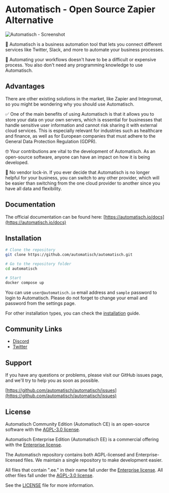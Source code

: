 # Automatisch - Open Source Zapier Alternative

![Automatisch - Screenshot](https://edas-hz.oss-cn-hangzhou.aliyuncs.com/edas-apps/charts-store/automatisch/image/191562539-e42f6c34-03c7-4dc4-bcf9-7f9473a9c64f.png)

🧐 Automatisch is a business automation tool that lets you connect different services like Twitter, Slack, and more to automate your business processes.

💸 Automating your workflows doesn't have to be a difficult or expensive process. You also don't need any programming knowledge to use Automatisch.

## Advantages

There are other existing solutions in the market, like Zapier and Integromat, so you might be wondering why you should use Automatisch.

✅ One of the main benefits of using Automatisch is that it allows you to store your data on your own servers, which is essential for businesses that handle sensitive user information and cannot risk sharing it with external cloud services. This is especially relevant for industries such as healthcare and finance, as well as for European companies that must adhere to the General Data Protection Regulation (GDPR).

🤓 Your contributions are vital to the development of Automatisch. As an open-source software, anyone can have an impact on how it is being developed.

💙 No vendor lock-in. If you ever decide that Automatisch is no longer helpful for your business, you can switch to any other provider, which will be easier than switching from the one cloud provider to another since you have all data and flexibility.

## Documentation

The official documentation can be found here: [https://automatisch.io/docs](https://automatisch.io/docs)

## Installation

```bash
# Clone the repository
git clone https://github.com/automatisch/automatisch.git

# Go to the repository folder
cd automatisch

# Start
docker compose up
```

You can use `user@automatisch.io` email address and `sample` password to login to Automatisch. Please do not forget to change your email and password from the settings page.

For other installation types, you can check the [installation](https://automatisch.io/docs/guide/installation) guide.

## Community Links

- [Discord](https://discord.gg/dJSah9CVrC)
- [Twitter](https://twitter.com/automatischio)

## Support

If you have any questions or problems, please visit our GitHub issues page, and we'll try to help you as soon as possible.

[https://github.com/automatisch/automatisch/issues](https://github.com/automatisch/automatisch/issues)

## License

Automatisch Community Edition (Automatisch CE) is an open-source software with the [AGPL-3.0 license](LICENSE.agpl).

Automatisch Enterprise Edition (Automatisch EE) is a commercial offering with the [Enterprise license](LICENSE.enterprise).

The Automatisch repository contains both AGPL-licensed and Enterprise-licensed files. We maintain a single repository to make development easier.

All files that contain ".ee." in their name fall under the [Enterprise license](LICENSE.enterprise). All other files fall under the [AGPL-3.0 license](LICENSE.agpl).

See the [LICENSE](LICENSE) file for more information.
